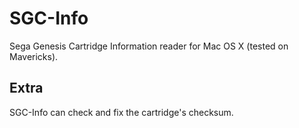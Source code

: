 SGC-Info
========

Sega Genesis Cartridge Information reader for Mac OS X (tested on Mavericks).

Extra
-----

SGC-Info can check and fix the cartridge's checksum.

